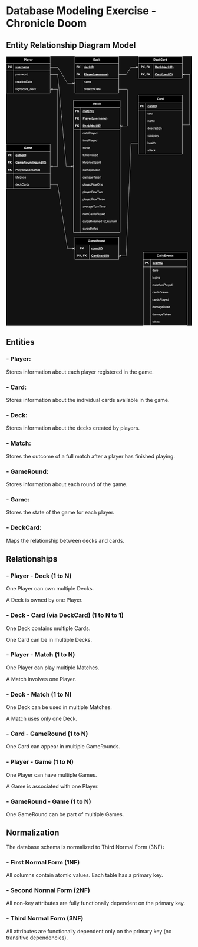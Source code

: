 # Database Modeling Exercise - Chronicle Doom

## Entity Relationship Diagram Model

![Entity Relationship Diagram Chronicle-Doom](ER_V2.jpg)

## Entities
### - Player: 
Stores information about each player registered in the game.
### - Card: 
Stores information about the individual cards available in the game.
### - Deck: 
Stores information about the decks created by players.
### - Match: 
Stores the outcome of a full match after a player has finished playing.
### - GameRound: 
Stores information about each round of the game.
### - Game: 
Stores the state of the game for each player.
### - DeckCard: 
Maps the relationship between decks and cards.

## Relationships
### - Player - Deck (1 to N)

One Player can own multiple Decks.

A Deck is owned by one Player.

### - Deck - Card (via DeckCard) (1 to N to 1)

One Deck contains multiple Cards.

One Card can be in multiple Decks.

### - Player - Match (1 to N)

One Player can play multiple Matches.

A Match involves one Player.

### - Deck - Match (1 to N)

One Deck can be used in multiple Matches.

A Match uses only one Deck.

### - Card - GameRound (1 to N)

One Card can appear in multiple GameRounds.

### - Player - Game (1 to N)

One Player can have multiple Games.

A Game is associated with one Player.

### - GameRound - Game (1 to N)

One GameRound can be part of multiple Games.

## Normalization
The database schema is normalized to Third Normal Form (3NF):

### - First Normal Form (1NF)

All columns contain atomic values.
Each table has a primary key.

### - Second Normal Form (2NF)

All non-key attributes are fully functionally dependent on the primary key.

### - Third Normal Form (3NF)

All attributes are functionally dependent only on the primary key (no transitive dependencies).